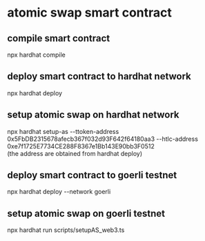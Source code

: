 # atomic swap smart contract

## compile smart contract
npx hardhat compile

## deploy smart contract to hardhat network
npx hardhat deploy

## setup atomic swap on hardhat network
npx hardhat setup-as --ttoken-address 0x5FbDB2315678afecb367f032d93F642f64180aa3 --htlc-address 0xe7f1725E7734CE288F8367e1Bb143E90bb3F0512  
(the address are obtained from hardhat deploy)

## deploy smart contract to goerli testnet
npx hardhat deploy --network goerli

## setup atomic swap on goerli testnet
npx hardhat run scripts/setupAS_web3.ts